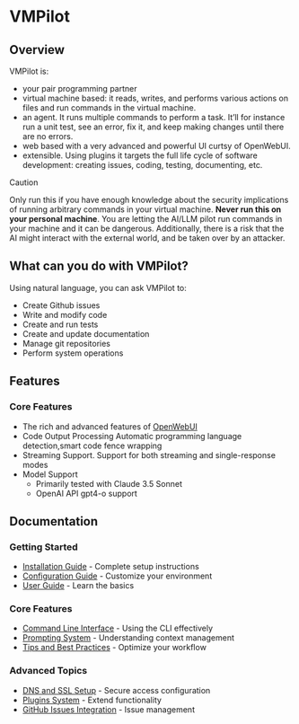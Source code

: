 # VMPilot

## Overview

VMPilot is:
- your pair programming partner
- virtual machine based: it reads, writes, and performs various actions on files and run commands in the virtual machine.
- an agent. It runs multiple commands to perform a task. It’ll for instance run a unit test, see an error, fix it, and keep making changes until there are no errors.
- web based with a very advanced and powerful UI curtsy of OpenWebUI.
- extensible. Using plugins it targets the full life cycle of software development: creating issues, coding, testing, documenting, etc.


> [!CAUTION]
Only run this if you have enough knowledge about the security implications of running arbitrary commands in your virtual machine.
**Never run this on your personal machine**. You are letting the AI/LLM pilot run commands in your machine and it can be dangerous. Additionally, there is a risk that the AI might interact with the external world, and be taken over by an attacker.

## What can you do with VMPilot?

Using natural language, you can ask VMPilot to:
- Create Github issues
- Write and modify code
- Create and run tests
- Create and update documentation
- Manage git repositories
- Perform system operations

## Features

### Core Features
- The rich and advanced features of [OpenWebUI](https://github.com/open-webui/open-webui/)
- Code Output Processing Automatic programming language detection,smart code fence wrapping
- Streaming Support. Support for both streaming and single-response modes
- Model Support
  - Primarily tested with Claude 3.5 Sonnet
  - OpenAI API gpt4-o support

## Documentation

### Getting Started
- [Installation Guide](docs/source/installation.md) - Complete setup instructions
- [Configuration Guide](docs/source/configuration.md) - Customize your environment
- [User Guide](docs/source/user-guide.md) - Learn the basics

### Core Features
- [Command Line Interface](docs/source/cli.md) - Using the CLI effectively
- [Prompting System](docs/source/prompting.md) - Understanding context management
- [Tips and Best Practices](docs/source/tips.md) - Optimize your workflow

### Advanced Topics
- [DNS and SSL Setup](docs/source/dns_ssl_setup.md) - Secure access configuration
- [Plugins System](docs/source/plugins.md) - Extend functionality
- [GitHub Issues Integration](docs/source/github_issues.md) - Issue management
